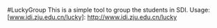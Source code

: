 #LuckyGroup
This is a simple tool to group the students in SDI.
Usage: [www.idi.zju.edu.cn/lucky]: http://www.idi.zju.edu.cn/lucky
